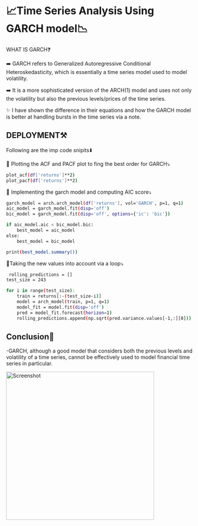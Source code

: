 
# 📈Time Series Analysis Using GARCH model📉

WHAT IS GARCH❓

➡️ GARCH refers to Generalized Autoregressive Conditional Heteroskedasticity, which is essentially a time series model used to model volatility.

➡️ It is a more sophisticated version of the ARCH(1) model and uses not only the volatility but also the previous levels/prices of the time series.

✨ I have shown the difference in their equations and how the GARCH model is better at handling bursts in the time series via a note.


## DEPLOYMENT⚒️

Following are the imp code snipits⬇️

🥇 Plotting the ACF and PACF plot to fing the best order for GARCH⤵️
```bash
plot_acf(df['returns']**2)
plot_pacf(df['returns']**2)
```
🥈 Implementing the garch model and computing AIC score⤵️
```bash
garch_model = arch.arch_model(df['returns'], vol='GARCH', p=1, q=1)
aic_model = garch_model.fit(disp='off')
bic_model = garch_model.fit(disp='off', options={'ic': 'bic'})

if aic_model.aic < bic_model.bic:
    best_model = aic_model
else:
    best_model = bic_model

print(best_model.summary())

```
🥉Taking the new values into account via a loop⤵️
```bash
 rolling_predictions = []
test_size = 243

for i in range(test_size):
    train = returns[:-(test_size-i)]
    model = arch_model(train, p=1, q=1)
    model_fit = model.fit(disp='off')
    pred = model_fit.forecast(horizon=1)
    rolling_predictions.append(np.sqrt(pred.variance.values[-1,:][0]))
```

## Conclusion🎯

-GARCH, although a good model that considers both the previous levels and volatility of a time series, cannot be effectively used to model financial time series in particular.

<img src="![image](https://github.com/user-attachments/assets/b5895b6b-f161-402b-a4cd-602f89f125b5)
" alt="Screenshot" style="width:400px;"/>
